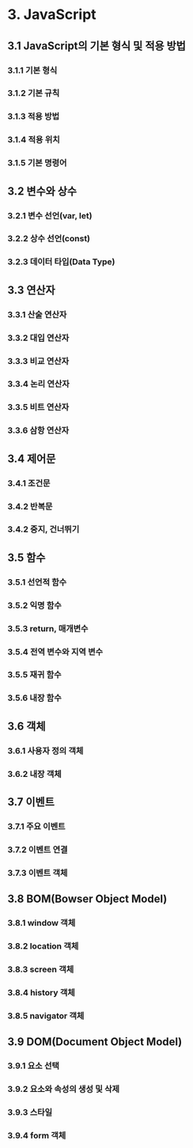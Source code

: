 # 3. JavaScript

## 3.1 JavaScript의 기본 형식 및 적용 방법

### 3.1.1 기본 형식

### 3.1.2 기본 규칙

### 3.1.3 적용 방법

### 3.1.4 적용 위치

### 3.1.5 기본 명령어

## 3.2 변수와 상수

### 3.2.1 변수 선언(var, let)

### 3.2.2 상수 선언(const)

### 3.2.3 데이터 타입(Data Type)

## 3.3 연산자

### 3.3.1 산술 연산자

### 3.3.2 대입 연산자

### 3.3.3 비교 연산자

### 3.3.4 논리 연산자

### 3.3.5 비트 연산자

### 3.3.6 삼항 연산자

## 3.4 제어문

### 3.4.1 조건문

### 3.4.2 반복문

### 3.4.2 중지, 건너뛰기

## 3.5 함수

### 3.5.1 선언적 함수

### 3.5.2 익명 함수

### 3.5.3 return, 매개변수

### 3.5.4 전역 변수와 지역 변수

### 3.5.5 재귀 함수

### 3.5.6 내장 함수

## 3.6 객체

### 3.6.1 사용자 정의 객체

### 3.6.2 내장 객체

## 3.7 이벤트

### 3.7.1 주요 이벤트

### 3.7.2 이벤트 연결

### 3.7.3 이벤트 객체

## 3.8 BOM(Bowser Object Model)

### 3.8.1 window 객체

### 3.8.2 location 객체

### 3.8.3 screen 객체

### 3.8.4 history 객체

### 3.8.5 navigator 객체

## 3.9 DOM(Document Object Model)

### 3.9.1 요소 선택

### 3.9.2 요소와 속성의 생성 및 삭제

### 3.9.3 스타일

### 3.9.4 form 객체
